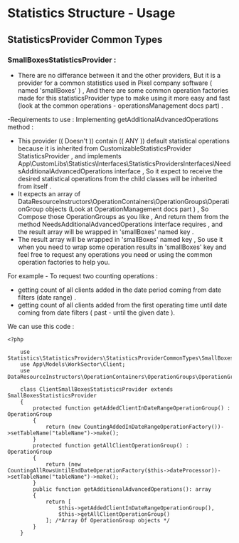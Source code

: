 # Statistics Structure - Usage
## StatisticsProvider Common Types
### SmallBoxesStatisticsProvider :
- There are no differance between it and the other providers,
  But it is a provider for a common statistics used in Pixel company software ( named 'smallBoxes' ) ,
  And there are some common operation factories made for this statisticsProvider type to make using it more easy and fast (look at the common operations - operationsManagement docs part) .

-Requirements to use :
Implementing getAdditionalAdvancedOperations method :
- This provider (( Doesn't )) contain (( ANY )) default statistical operations because it is inherited from CustomizableStatisticsProvider StatisticsProvider ,
  and implements App\CustomLibs\Statistics\Interfaces\StatisticsProvidersInterfaces\NeedsAdditionalAdvancedOperations interface  ,
  So it expect to receive the desired statistical operations from the child classes will be inherited from  itself .
- It expects an array of DataResourceInstructors\OperationContainers\OperationGroups\OperationGroup objects  (Look at OperationManagement docs part ) ,
So Compose those OperationGroups as you like ,
And return them from the method NeedsAdditionalAdvancedOperations interface requires ,
and the result array will be wrapped in 'smallBoxes' named key .
- The result array will be wrapped in 'smallBoxes' named key ,
  So use it when you need to wrap some operation results in 'smallBoxes' key and feel free to request any operations you need or using the common operation factories to help you.


For example -  To request two counting operations :

- getting count of all clients added in the date period coming from date filters (date range)  .
- getting count of all clients added from the first operating time until date coming from date filters ( past - until the given date ).

We can use this code :

    <?php
    
        use Statistics\StatisticsProviders\StatisticsProviderCommonTypes\SmallBoxesStatisticsProvider;
        use App\Models\WorkSector\Client;
        use DataResourceInstructors\OperationContainers\OperationGroups\OperationGroup;

        class ClientSmallBoxesStatisticsProvider extends SmallBoxesStatisticsProvider
        {
            protected function getAddedClientInDateRangeOperationGroup() : OperationGroup
            {
                return (new CountingAddedInDateRangeOperationFactory())->setTableName("tableName")->make();
            }
            protected function getAllClientOperationGroup() : OperationGroup
            {
                return (new CountingAllRowsUntilEndDateOperationFactory($this->dateProcessor))->setTableName("tableName")->make();
            }
            public function getAdditionalAdvancedOperations(): array
            {
                return [
                    $this->getAddedClientInDateRangeOperationGroup(),
                    $this->getAllClientOperationGroup()
                ]; /*Array Of OperationGroup objects */
            }
        }
